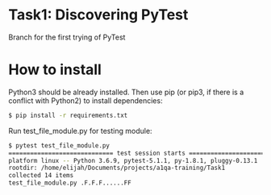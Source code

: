 # Task1: Discovering PyTest
Branch for the first trying of PyTest

# How to install
Python3 should be already installed. Then use pip (or pip3, if there is a conflict with Python2) to install dependencies:
```bash
$ pip install -r requirements.txt
```

Run test_file_module.py for testing module:
```bash
$ pytest test_file_module.py
============================= test session starts ==============================
platform linux -- Python 3.6.9, pytest-5.1.1, py-1.8.1, pluggy-0.13.1
rootdir: /home/elijah/Documents/projects/a1qa-training/Task1
collected 14 items
test_file_module.py .F.F.F......FF                                       [100%]
```
